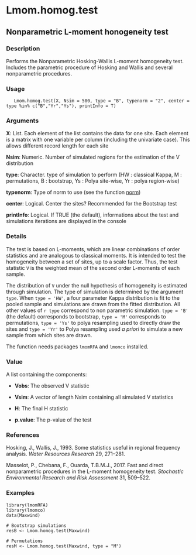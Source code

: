 
# Lmom.homog.test
## Nonparametric L-moment honogeneity test

### Description
  Performs the Nonparametric Hosking-Wallis L-moment homogeneity test. Includes the parametric procedure of Hosking and Wallis and several nonparametric procedures.  
  
### Usage
       Lmom.homog.test(X, Nsim = 500, type = "B", typenorm = "2", center = type %in% c("B","Yr","Ys"), printInfo = T)

### Arguments 
  **X**: List. Each element of the list contains the data for one site. Each element is a matrix with one variable per column (including the univariate case). This allows different record length for each site
  
  **Nsim**: Numeric. Number of simulated regions for the estimation of the V distribution
  
  **type**: Character. type of simulation to perform (HW : classical Kappa, M : permutations, B : bootstrap, Ys : Polya site-wise, Yr : polya region-wise)
  
  **typenorm**: Type of norm to use (see the function [norm](http://127.0.0.1:20740/library/base/html/norm.html))
  
  **center**: Logical. Center the sites? Recommended for the Bootstrap test
  
  **printInfo**: Logical. If TRUE (the default), informations about the test and simulations iterations are displayed in the console

### Details
  The test is based on L-moments, which are linear combinations of order statistics and are analogous to classical moments. It is intended to test the homogeneity between a set of sites, up to a scale factor. Thus, the test statistic `V` is the weighted mean of the second order L-moments of each sample.
  
  The distribution of `V` under the null hypothesis of homogeneity is estimated through simulation. The type of simulation is determined by the argument `type`. When `type = 'HW'`, a four parameter Kappa distribution is fit to the pooled sample and simulations are drawn from the fitted distribution. All other values of `r type` correspond to non parametric simulation. `type = 'B'` (the default) corresponds to bootstrap, `type = 'M'` corresponds to permutations, `type = 'Ys'` to polya resampling used to directly draw the sites and `type = 'Yr'` to Polya resampling used *a priori* to simulate a new sample from which sites are drawn. 
  
  The function needs packages `lmomRFA` and `lmomco` installed.

### Value
  A list containing the components:
  
  - **Vobs**: The observed V statistic
  
  - **Vsim**: A vector of length Nsim containing all simulated V statistics
  
  - **H**: The final H statistic
  
  - **p.value**: The p-value of the test 

### References
  Hosking, J., Wallis, J., 1993. Some statistics useful in regional frequency analysis. *Water Resources Research* 29, 271–281.
  
  Masselot, P., Chebana, F., Ouarda, T.B.M.J., 2017. Fast and direct nonparametric procedures in the L-moment homogeneity test. *Stochastic Environmental Research and Risk Assessment* 31, 509–522.

### Examples
  ```
  library(lmomRFA)
  library(lmomco)
  data(Maxwind)

  # Bootstrap simulations
  resB <- Lmom.homog.test(Maxwind)

  # Permutations
  resM <- Lmom.homog.test(Maxwind, type = "M")
  ```
